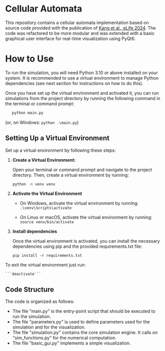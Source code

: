 # Cellular Automata

This repository contains a cellular automata implementation based on source code provided with the publication of [Kang et al., eLife 2024]( https://doi.org/10.7554/eLife.89262.3). 
The code was refactored to be more modular and was extended with a basic graphical user interface for real-time visualization using PyQt6.


# How to Use

To run the simulation, you will need Python 3.10 or above installed on your system. It is recommended to use a virtual environment to manage Python dependencies (see next section for instructions on how to do this).

Once you have set up the virtual environment and activated it, you can run simulations from the project directory by running the following command in the terminal or command prompt:
```bash
   python main.py
```
(or, on Windows: ```python .\main.py```)


## Setting Up a Virtual Environment

Set up a virtual environment by following these steps:

1. **Create a Virtual Environment:**

   Open your terminal or command prompt and navigate to the project directory. Then, create a virtual environment by running:

   ```bash
   python -m venv venv
   ```

2. **Activate the Virtual Environment**

    - On Windows, activate the virtual environment by running:
    ```.\venv\Scripts\activate```

    - On Linux or macOS, activate the virtual environment by running:
    ```source venv/bin/activate```

3. **Install dependencies**

    Once the virtual environment is activated, you can install the necessary dependencies using pip and the provided requirements.txt file:

    ```pip install -r requirements.txt```


To exit the virtual environment just run:

    ```deactivate```


## Code Structure

The code is organized as follows:

- The file "main.py" is the entry-point script that should be executed to run the simulation.
- The file "parameters.py" is used to define parameters used for the simulation and for the visualization.
- The file "simulation.py" contains the core simulation engine. It calls on "sim_functions.py" for the numerical computation.
- The file "basic_gui.py" implements a simple visualization.
